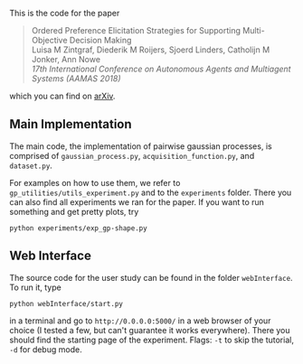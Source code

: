 This is the code for the paper

> Ordered Preference Elicitation Strategies for Supporting Multi-Objective Decision Making  
> Luisa M Zintgraf, Diederik M Roijers, Sjoerd Linders, Catholijn M Jonker, Ann Nowe  
> _17th International Conference on Autonomous Agents and Multiagent Systems (AAMAS 2018)_

which you can find on [arXiv](https://arxiv.org/abs/1802.07606).

## Main Implementation

The main code, the implementation of pairwise gaussian processes, 
is comprised of `gaussian_process.py`, `acquisition_function.py`, and `dataset.py`.  

For examples on how to use them, we refer to `gp_utilities/utils_experiment.py` and to the `experiments` folder.
There you can also find all experiments we ran for the paper.
If you want to run something and get pretty plots, try
```
python experiments/exp_gp-shape.py
```

## Web Interface

The source code for the user study can be found in the folder `webInterface`.
To run it, type
```
python webInterface/start.py
```
in a terminal and go to `http://0.0.0.0:5000/` in a web browser of your choice 
(I tested a few, but can't guarantee it works everywhere).
There you should find the starting page of the experiment. 
Flags: `-t` to skip the tutorial, `-d` for debug mode.